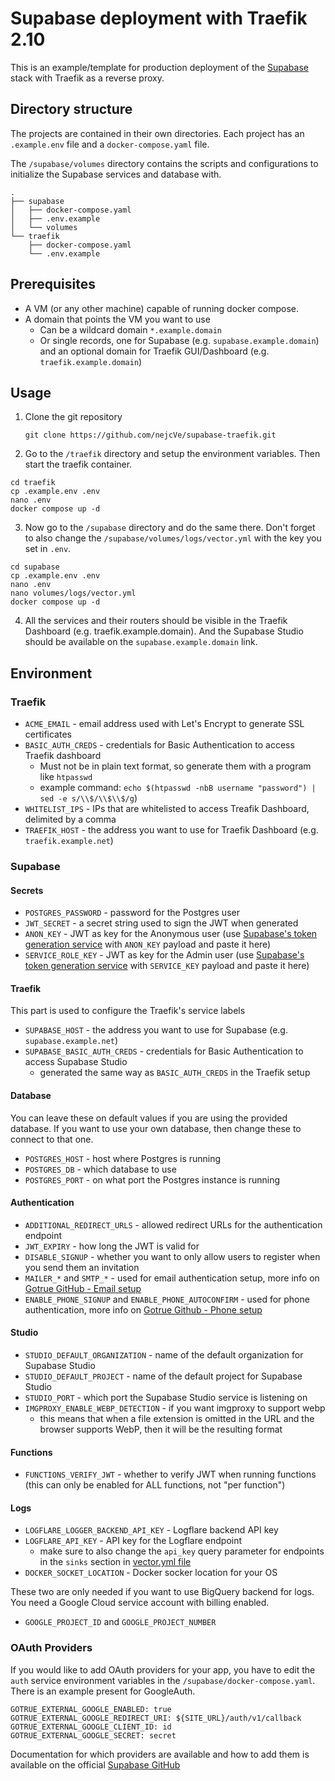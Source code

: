 # Supabase deployment with Traefik 2.10
This is an example/template for production deployment of the [Supabase](https://supabase.com/) stack with Traefik as a reverse proxy.

## Directory structure
The projects are contained in their own directories. Each project has an `.example.env` file and a `docker-compose.yaml` file.

The `/supabase/volumes` directory contains the scripts and configurations to initialize the Supabase services and database with.

```
.
├── supabase
│   ├── docker-compose.yaml
│   ├── .env.example
│   └── volumes
└── traefik
    ├── docker-compose.yaml
    └── .env.example
```

## Prerequisites
- A VM (or any other machine) capable of running docker compose.
- A domain that points the VM you want to use 
    - Can be a wildcard domain `*.example.domain`
    - Or single records, one for Supabase (e.g. `supabase.example.domain`) and an optional domain for Traefik GUI/Dashboard (e.g. `traefik.example.domain`)

## Usage

1. Clone the git repository

    `git clone https://github.com/nejcVe/supabase-traefik.git`

2. Go to the `/traefik` directory and setup the environment variables. Then start the traefik container.
```
cd traefik
cp .example.env .env
nano .env
docker compose up -d
```

3. Now go to the `/supabase` directory and do the same there. Don't forget to also change the `/supabase/volumes/logs/vector.yml` with the key you set in `.env`.

```
cd supabase
cp .example.env .env
nano .env
nano volumes/logs/vector.yml
docker compose up -d
```

4. All the services and their routers should be visible in the Traefik Dashboard (e.g. traefik.example.domain). And the Supabase Studio should be available on the `supabase.example.domain` link.

## Environment

### Traefik

- `ACME_EMAIL` - email address used with Let's Encrypt to generate SSL certificates
- `BASIC_AUTH_CREDS` - credentials for Basic Authentication to access Traefik dashboard
  - Must not be in plain text format, so generate them with a program like `htpasswd`
  - example command: `echo $(htpasswd -nbB username "password") | sed -e s/\\$/\\$\\$/g`)
- `WHITELIST_IPS` - IPs that are whitelisted to access Treafik Dashboard, delimited by a comma
- `TRAEFIK_HOST` - the address you want to use for Traefik Dashboard (e.g. `traefik.example.net`)

### Supabase

#### Secrets

- `POSTGRES_PASSWORD` - password for the Postgres user
- `JWT_SECRET` - a secret string used to sign the JWT when generated
- `ANON_KEY` - JWT as key for the Anonymous user (use [Supabase's token generation service](https://supabase.com/docs/guides/self-hosting/docker#generate-api-keys) with `ANON_KEY` payload and paste it here)
- `SERVICE_ROLE_KEY` - JWT as key for the Admin user (use [Supabase's token generation service](https://supabase.com/docs/guides/self-hosting/docker#generate-api-keys) with `SERVICE_KEY` payload and paste it here)

#### Traefik

This part is used to configure the Traefik's service labels

- `SUPABASE_HOST` - the address you want to use for Supabase (e.g. `supabase.example.net`)
- `SUPABASE_BASIC_AUTH_CREDS` - credentials for Basic Authentication to access Supabase Studio
  - generated the same way as `BASIC_AUTH_CREDS` in the Traefik setup

#### Database

You can leave these on default values if you are using the provided database. If you want to use your own database, then change these to connect to that one.

- `POSTGRES_HOST` - host where Postgres is running
- `POSTGRES_DB` - which database to use
- `POSTGRES_PORT` - on what port the Postgres instance is running

#### Authentication

- `ADDITIONAL_REDIRECT_URLS` - allowed redirect URLs for the authentication endpoint
- `JWT_EXPIRY` - how long the JWT is valid for
- `DISABLE_SIGNUP` - whether you want to only allow users to register when you send them an invitation
- `MAILER_*` and `SMTP_*` - used for email authentication setup, more info on [Gotrue GitHub - Email setup](https://github.com/supabase/gotrue#e-mail)
- `ENABLE_PHONE_SIGNUP` and `ENABLE_PHONE_AUTOCONFIRM` - used for phone authentication, more info on [Gotrue Github - Phone setup](https://github.com/supabase/gotrue#phone-auth)

#### Studio

- `STUDIO_DEFAULT_ORGANIZATION` - name of the default organization for Supabase Studio
- `STUDIO_DEFAULT_PROJECT` - name of the default project for Supabase Studio
- `STUDIO_PORT` - which port the Supabase Studio service is listening on
- `IMGPROXY_ENABLE_WEBP_DETECTION` - if you want imgproxy to support webp
  - this means that when a file extension is omitted in the URL and the browser supports WebP, then it will be the resulting format

#### Functions

- `FUNCTIONS_VERIFY_JWT` - whether to verify JWT when running functions (this can only be enabled for ALL functions, not "per function")

#### Logs

- `LOGFLARE_LOGGER_BACKEND_API_KEY` - Logflare backend API key
- `LOGFLARE_API_KEY` - API key for the Logflare endpoint
  - make sure to also change the `api_key` query parameter for endpoints in the `sinks` section in [vector.yml file](supabase/volumes/logs/vector.yml)
- `DOCKER_SOCKET_LOCATION` - Docker socker location for your OS

These two are only needed if you want to use BigQuery backend for logs. You need a Google Cloud service account with billing enabled.

- `GOOGLE_PROJECT_ID` and `GOOGLE_PROJECT_NUMBER`


### OAuth Providers

If you would like to add OAuth providers for your app, you have to edit the `auth` service environment variables in the `/supabase/docker-compose.yaml`. There is an example present for GoogleAuth.

```
GOTRUE_EXTERNAL_GOOGLE_ENABLED: true
GOTRUE_EXTERNAL_GOOGLE_REDIRECT_URI: ${SITE_URL}/auth/v1/callback
GOTRUE_EXTERNAL_GOOGLE_CLIENT_ID: id
GOTRUE_EXTERNAL_GOOGLE_SECRET: secret
```

Documentation for which providers are available and how to add them is available on the official [Supabase GitHub](https://github.com/supabase/gotrue#external-authentication-providers)
